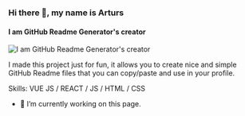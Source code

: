 ### Hi there 👋, my name is Arturs
#### I am GitHub Readme Generator's creator
![I am GitHub Readme Generator's creator](https://techgenesis20.files.wordpress.com/2020/06/connections.gif)

I made this project just for fun, it allows you to create nice and simple GitHub Readme files that you can copy/paste and use in your profile.

Skills: VUE JS / REACT / JS / HTML / CSS

- 🔭 I’m currently working on this page. 





